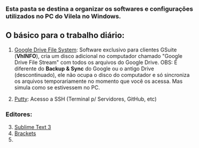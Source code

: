 ### Esta pasta se destina a organizar os softwares e configurações utilizados no PC do Vilela no Windows.

## O básico para o trabalho diário:
 1.   [Google Drive File System](https://dl.google.com/drive-file-stream/GoogleDriveFSSetup.exe): Software exclusivo para clientes GSuite (**VhINFO**), cria um disco adicional no computador chamado "Google Drive File Stream" com todos os arquivos do Google Drive. OBS: É diferente do **Backup & Sync** do Google ou o antigo Drive (descontinuado), ele não ocupa o disco do computador e só sincroniza os arquivos temporariamente no momento que você os acessa. Mas simula como se estivessem no PC.

2. [Putty](https://www.putty.org/):  Acesso a SSH (Terminal p/ Servidores, GitHub, etc)

### Editores:
3. [Sublime Text 3](https://www.sublimetext.com/)
4. [Brackets](http://brackets.io/)
5. 
<!--stackedit_data:
eyJoaXN0b3J5IjpbLTIxMTI1MzQ1MDEsNjA5MTg1OTE3LC0zND
UxOTAwMzQsMTEyNDYyOTE0MCwtMTY3ODc3OTMyNl19
-->